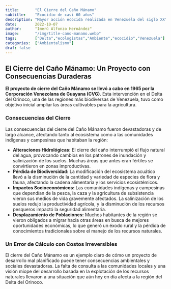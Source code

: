 ```yaml
---
title:       "El Cierre del Caño Mánamo"
subtitle:    "Ecocidio de casi 60 años"
description: "Mayor acción ecocida realizada en Venezuela del siglo XX"
date:        2022-10-07
author:      "Imerú Alfonzo Hernández"
image:       "/img/title-cano-manamo.webp"
tags:        ["Delta","ecologistas","Ambiente","ecocidio","Venezuela"]
categories:  ["Ambientalismo"]
draf: false
---
```

## El Cierre del Caño Mánamo: Un Proyecto con Consecuencias Duraderas

**El proyecto de cierre del Caño Mánamo se llevó a cabo en 1965 por la Corporación Venezolana de Guayana (CVG)**. Esta intervención en el Delta del Orinoco, una de las regiones más biodiversas de Venezuela, tuvo como objetivo inicial ampliar las áreas cultivables para la agricultura. 

### Consecuencias del Cierre

Las consecuencias del cierre del Caño Mánamo fueron devastadoras y de largo alcance, afectando tanto al ecosistema como a las comunidades indígenas y campesinas que habitaban la región:

* **Alteraciones Hidrológicas:** El cierre del caño interrumpió el flujo natural del agua, provocando cambios en los patrones de inundación y salinización de los suelos. Muchas áreas que antes eran fértiles se convirtieron en zonas improductivas.
* **Pérdida de Biodiversidad:** La modificación del ecosistema acuático llevó a la disminución de la cantidad y variedad de especies de flora y fauna, afectando la cadena alimentaria y los servicios ecosistémicos.
* **Impactos Socioeconómicos:** Las comunidades indígenas y campesinas que dependían de la pesca, la caza y la agricultura de subsistencia vieron sus medios de vida gravemente afectados. La salinización de los suelos redujo la productividad agrícola, y la disminución de los recursos pesqueros impactó la seguridad alimentaria.
* **Desplazamiento de Poblaciones:** Muchos habitantes de la región se vieron obligados a migrar hacia otras áreas en busca de mejores oportunidades económicas, lo que generó un éxodo rural y la pérdida de conocimientos tradicionales sobre el manejo de los recursos naturales.

### Un Error de Cálculo con Costos Irreversibles

El cierre del Caño Mánamo es un ejemplo claro de cómo un proyecto de desarrollo mal planificado puede tener consecuencias ambientales y sociales devastadoras. La falta de consulta a las comunidades locales y una visión miope del desarrollo basada en la explotación de los recursos naturales llevaron a una situación que aún hoy en día afecta a la región del Delta del Orinoco.

